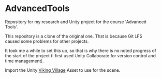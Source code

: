 # AdvancedTools
Repository for my research and Unity project for the course 'Advanced Tools'.

This repository is a clone of the original one. That is because Git LFS caused some problems for other projects.

It took me a while to set this up, so that is why there is no noted progress of the start of the project (I first used Unity Collaborate for version control and time management).

Import the Unity [Viking Village]([https://assetstore.unity.com/packages/essentials/tutorial-projects/viking-village-urp-29140]) Asset to use for the scene.
